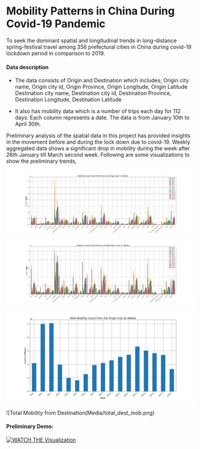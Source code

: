 # Mobility Patterns in China During Covid-19 Pandemic
To seek the dominant spatial and longitudinal trends in long-distance spring-festival travel among 356 prefectural cities in China during covid-19 lockdown period in comparison to 2019.

#### Data description

* The data consists of Origin and Destination which includes;
Origin city name, Origin city id, Origin Province, Origin Longitude, Origin Latitude
Destination city name, Destination city id, Destination Province, Destination Longitude, Destination Latitude

* It also has mobility data which is a number of trips each day for 112 days. Each column represents a date. The data is from January 10th to April 30th.


Preliminary analysis of the spatial data in this project has provided insights in the movement before and during the lock down due to covid-19. Weekly aggregated data shows a significant drop in mobility during the week after 26th January till March second week.
Following are some visualizations to show the preliminary trends,

![Movement from Origin City Weekly](Media/origin_mobility.png)
 
![Movement to Destination City Weekly](Media/destination_mobility.png)

![Total Mobility from Origin](Media/total_origin_mobility.png)

![Total Mobility from Destination(Media/total_dest_mob.png)

#### Preliminary Demo:

[![WATCH THE Visualization](https://img.youtube.com/vi/hhkuNjh3SZE/0.jpg)](https://www.youtube.com/watch?v=hhkuNjh3SZE)